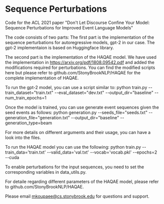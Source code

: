 # Sequence Perturbations

Code for the ACL 2021 paper "Don't Let Discourse Confine Your Model: Sequence Perturbations for Improved Event Language Models"

The code consists of two parts:
The first part is the implementation of the sequence perturbations for autoregressive models, gpt-2 in our case. The gpt-2 implementaion is based on Huggingface library. 

The second part is the implementation of the HAQAE model. We have used the implementation in https://arxiv.org/pdf/1808.09542.pdf and added the modifications required for perturbations. You can find the modified scripts here but please refer to github.com/StonyBrookNLP/HAQAE for the complete implementation of HAQAE.

To run the gpt-2 model, you can use a script similar to:
python train.py --train_dataset="train.txt" --eval_dataset="dev.txt" --output_dir="baseline" --num_train_epochs=1 

Once the model is trained, you can use generate event sequences given the seed events as follows:
python generation.py --seeds_file="seeds.txt" --generation_file="generation.txt" --output_dir="baseline" --generation_type=beam


For more details on different arguments and their usage, you can have a look into the files. 

To run the HAQAE model you can use the following:
python train.py --train_data='train.txt' --valid_data='val.txt' --vocab='vocab.pkl' --epochs=2 --cuda 

To enable perturbations for the input sequences, you need to set the corresponding variables in data_utils.py.

For detaile regarding different parameters of the HAQAE model, please refer to github.com/StonyBrookNLP/HAQAE.



Please email <mkoupaee@cs.stonybrook.edu> for questions and support. 
 
